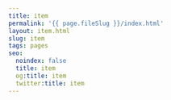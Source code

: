 ```yaml
---
title: item
permalink: '{{ page.fileSlug }}/index.html'
layout: item.html
slug: item
tags: pages
seo:
  noindex: false
  title: item
  og:title: item
  twitter:title: item
---
```



